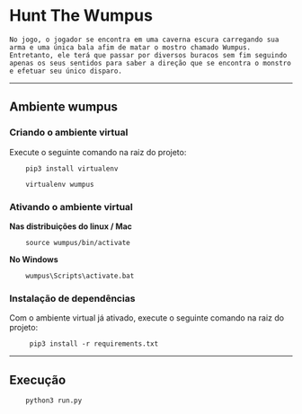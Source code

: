 # Hunt The Wumpus

	No jogo, o jogador se encontra em uma caverna escura carregando sua arma e uma única bala afim de matar o mostro chamado Wumpus.
	Entretanto, ele terá que passar por diversos buracos sem fim seguindo apenas os seus sentidos para saber a direção que se encontra o monstro e efetuar seu único disparo.
	
---

## Ambiente wumpus

  ### Criando o ambiente virtual
  Execute o seguinte comando na raiz do projeto:
        
        pip3 install virtualenv
        
        virtualenv wumpus

  ### Ativando o ambiente virtual
  **Nas distribuições do linux / Mac**

        source wumpus/bin/activate

  **No Windows**

        wumpus\Scripts\activate.bat

  ### Instalação de dependências
  Com o ambiente virtual já ativado, execute o seguinte comando na raiz do projeto:
        
         pip3 install -r requirements.txt
---

## Execução

        python3 run.py
